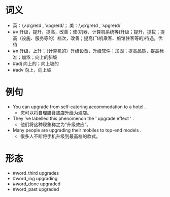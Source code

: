 # 词义
- 英：/ˌʌpˈɡreɪd , ˈʌpɡreɪd/； 美：/ˌʌpˈɡreɪd , ˈʌpɡreɪd/
- #v 升级，提升，提高，改善；使(机器、计算机系统等)升级；提升，提拔；提高（设施、服务等的）档次，改善；提高(飞机乘客、旅馆住客等的)待遇，优待
- #n 升级，上升；（计算机的）升级设备，升级软件；加固；提高品质，提高标准；加浓；向上的斜坡
- #adj 向上的；向上坡的
- #adv 向上，向上坡
# 例句
- You can upgrade from self-catering accommodation to a hotel .
	- 您可以将自理膳食旅店升级为酒店。
- They 've labelled this phenomenon the ' upgrade effect ' .
	- 他们将这种现象称之为“升级效应”。
- Many people are upgrading their mobiles to top-end models .
	- 很多人不断将手机升级到最高档的款式。
# 形态
- #word_third upgrades
- #word_ing upgrading
- #word_done upgraded
- #word_past upgraded
